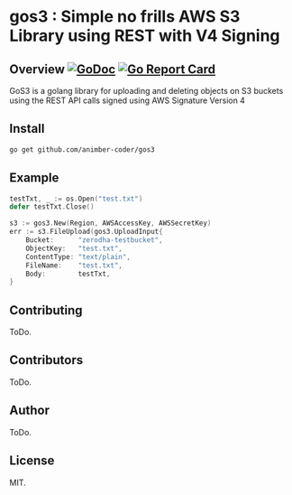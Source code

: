 # gos3 : Simple no frills AWS S3 Library using REST with V4 Signing

## Overview [![GoDoc](https://godoc.org/github.com/animber-coder/gos3?status.svg)](https://godoc.org/github.com/animber-coder/gos3) [![Go Report Card](https://goreportcard.com/badge/github.com/animber-coder/gos3)](https://goreportcard.com/report/github.com/animber-coder/gos3)

GoS3 is a golang library for uploading and deleting objects on S3 buckets using the REST API calls signed using AWS Signature Version 4

## Install

```sh
go get github.com/animber-coder/gos3
```

## Example

```go
testTxt, _ := os.Open("test.txt")
defer testTxt.Close()

s3 := gos3.New(Region, AWSAccessKey, AWSSecretKey)
err := s3.FileUpload(gos3.UploadInput{
    Bucket:      "zerodha-testbucket",
    ObjectKey:   "test.txt",
    ContentType: "text/plain",
    FileName:    "test.txt",
    Body:        testTxt,
}
```

## Contributing

ToDo.

## Contributors

ToDo.

## Author

ToDo.

## License

MIT.